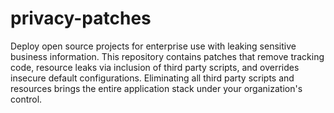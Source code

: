 # privacy-patches
Deploy open source projects for enterprise use with leaking sensitive business
information. This repository contains patches that remove tracking code, 
resource leaks via inclusion of third party scripts, and overrides insecure
default configurations. Eliminating all third party scripts and resources
brings the entire application stack under your organization's control.
